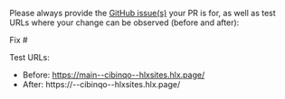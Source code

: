 Please always provide the [GitHub issue(s)](../issues) your PR is for, as well as test URLs where your change can be observed (before and after):

Fix #<gh-issue-id>

Test URLs:
- Before: https://main--cibinqo--hlxsites.hlx.page/
- After: https://<branch>--cibinqo--hlxsites.hlx.page/
